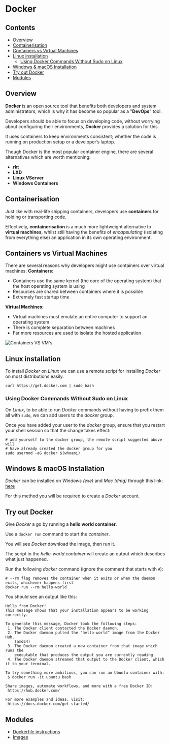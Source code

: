 # Docker

<!--TOC_START-->
## Contents
- [Overview](#overview)
- [Containerisation](#containerisation)
- [Containers vs Virtual Machines](#containers-vs-virtual-machines)
- [Linux installation](#linux-installation)
	- [Using Docker Commands Without Sudo on Linux](#using-docker-commands-without-sudo-on-linux)
- [Windows & macOS Installation](#windows--macos-installation)
- [Try out Docker](#try-out-docker)
- [Modules](#modules)

<!--TOC_END-->
## Overview

**Docker** is an open source tool that benefits both developers and system administrators, which is why it has become so popular as a "**DevOps**" tool. 

Developers should be able to focus on developing code, without worrying about configuring their environments, **Docker** provides a solution for this.
 
It uses containers to keep environments consistent; whether the code is running on production setup or a developer’s laptop.

Though Docker is the most popular container engine, there are several alternatives which are worth mentioning:
- **rkt**
- **LXD**
- **Linux VServer**
- **Windows Containers**

## Containerisation

Just like with real-life shipping containers, developers use **containers** for holding or transporting code.

Effectively, **containerisation** is a much more lightweight alternative to **virtual machines**, whilst still having the benefits of *encapsulating* (isolating from everything else) an application in its own operating environment.

## Containers vs Virtual Machines
There are several reasons why developers might use containers over virtual machines:
**Containers:**
- Containers use the same kernel (the core of the operating system) that the host operating system is using
- Resources are shared between containers where it is possible
- Extremely fast startup time

**Virtual Machines:**
- Virtual machines must emulate an entire computer to support an operating system
- There is complete separation between machines
- Far more resources are used to isolate the hosted application

![Containers VS VM's](https://imgur.com/gYBBO9w.jpg)

## Linux installation

To install *Docker* on *Linux* we can use a remote script for installing *Docker* on most distributions easily.

`
curl https://get.docker.com | sudo bash
`

### Using Docker Commands Without Sudo on Linux

On *Linux*, to be able to run *Docker* commands without having to prefix them all with `sudo`, we can add users to the *docker* group.

Once you have added your user to the *docker* group, ensure that you restart your shell session so that the change takes effect:

```shell script
# add yourself to the docker group, the remote script suggested above will
# have already created the docker group for you
sudo usermod -aG docker $(whoami)
```

## Windows & macOS Installation

*Docker* can be installed on *Windows (exe)* and *Mac (dmg)* through this link: [here](https://www.docker.com/products/docker-desktop)

For this method you will be required to create a *Docker* account.

## Try out Docker

Give *Docker* a go by running a **hello world container**. 

Use a `docker run` command to start the *container*.

 You will see *Docker* download the image, then run it.
 
  The script in the *hello-world container* will create an output which describes what just happened.

Run the following *docker* command (ignore the comment that starts with `#`):
```shell script
# --rm flag removes the container when it exits or when the daemon exits, whichever happens first
docker run --rm hello-world
```

You should see an output like this:
```text
Hello from Docker!
This message shows that your installation appears to be working correctly.

To generate this message, Docker took the following steps:
 1. The Docker client contacted the Docker daemon.
 2. The Docker daemon pulled the "hello-world" image from the Docker Hub.
    (amd64)
 3. The Docker daemon created a new container from that image which runs the
    executable that produces the output you are currently reading.
 4. The Docker daemon streamed that output to the Docker client, which it to your terminal.

To try something more ambitious, you can run an Ubuntu container with:
 $ docker run -it ubuntu bash

Share images, automate workflows, and more with a free Docker ID:
 https://hub.docker.com/

For more examples and ideas, visit:
 https://docs.docker.com/get-started/
```
<!--MODULES_START-->
## Modules
- [Dockerfile instructions](./modules/dockerfile-instructions)
- [Images](./modules/images)
<!--MODULES_END-->
